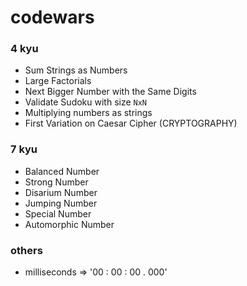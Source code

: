 # codewars

### 4 kyu 

* Sum Strings as Numbers
* Large Factorials
* Next Bigger Number with the Same Digits
* Validate Sudoku with size `NxN`
* Multiplying numbers as strings
* First Variation on Caesar Cipher (CRYPTOGRAPHY)


### 7 kyu

* Balanced Number
* Strong Number
* Disarium Number
* Jumping Number
* Special Number
* Automorphic Number


### others

* milliseconds => '00 : 00 : 00 . 000'
